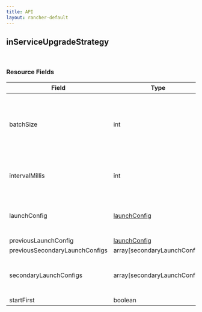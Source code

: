 ```yaml
---
title: API
layout: rancher-default
---
```


## inServiceUpgradeStrategy




​​
### Resource Fields

Field | Type | Required | Default | Description
---|---|---|---|---
batchSize | int | false | 1 | The batch size to upgrade a service (i.e. how many containers to launch at a time)
intervalMillis | int | false | 2000 | The number of milliseconds between upgrading
launchConfig | [launchConfig]({{site.baseurl}}/rancher/api/api-resources/launchConfig/) | false | <no value> | The Docker run configuration of a container
previousLaunchConfig | [launchConfig]({{site.baseurl}}/rancher/api/api-resources/launchConfig/) | false | <no value> | 
previousSecondaryLaunchConfigs | array[secondaryLaunchConfig] | false | <no value> | 
secondaryLaunchConfigs | array[secondaryLaunchConfig] | false | <no value> | The list of services that are sidekicks to the service.
startFirst | boolean | false | false | 

